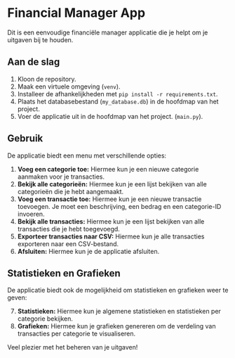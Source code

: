 # Financial Manager App

Dit is een eenvoudige financiële manager applicatie die je helpt om je uitgaven bij te houden.

## Aan de slag

1. Kloon de repository.
2. Maak een virtuele omgeving (`venv`).
3. Installeer de afhankelijkheden met `pip install -r requirements.txt`.
4. Plaats het databasebestand (`my_database.db`) in de hoofdmap van het project.
5. Voer de applicatie uit in de hoofdmap van het project. (`main.py`).

## Gebruik

De applicatie biedt een menu met verschillende opties:

1. **Voeg een categorie toe:** Hiermee kun je een nieuwe categorie aanmaken voor je transacties.
2. **Bekijk alle categorieën:** Hiermee kun je een lijst bekijken van alle categorieën die je hebt aangemaakt.
3. **Voeg een transactie toe:** Hiermee kun je een nieuwe transactie toevoegen. Je moet een beschrijving, een bedrag en een categorie-ID invoeren.
4. **Bekijk alle transacties:** Hiermee kun je een lijst bekijken van alle transacties die je hebt toegevoegd.
5. **Exporteer transacties naar CSV:** Hiermee kun je alle transacties exporteren naar een CSV-bestand.
6. **Afsluiten:** Hiermee kun je de applicatie afsluiten.

## Statistieken en Grafieken

De applicatie biedt ook de mogelijkheid om statistieken en grafieken weer te geven:

7. **Statistieken:** Hiermee kun je algemene statistieken en statistieken per categorie bekijken.
8. **Grafieken:** Hiermee kun je grafieken genereren om de verdeling van transacties per categorie te visualiseren.

Veel plezier met het beheren van je uitgaven!
